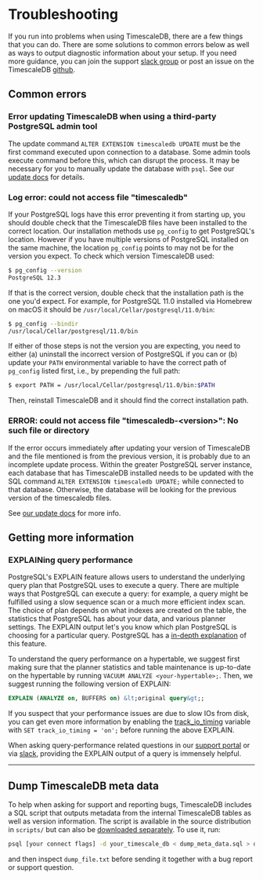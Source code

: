 # Troubleshooting

If you run into problems when using TimescaleDB, there are a few things that you
can do.  There are some solutions to common errors below as well as ways to output
diagnostic information about your setup.  If you need more guidance, you can join
the support [slack group][slack] or post an issue on the TimescaleDB [github][].

## Common errors

### Error updating TimescaleDB when using a third-party PostgreSQL admin tool

The update command `ALTER EXTENSION timescaledb UPDATE` must be the first command
executed upon connection to a database.  Some admin tools execute command before
this, which can disrupt the process.  It may be necessary for you to manually update
the database with `psql`.  See our [update docs][update-db] for details.

###  Log error: could not access file "timescaledb" [](access-timescaledb)

If your PostgreSQL logs have this error preventing it from starting up,
you should double check that the TimescaleDB files have been installed
to the correct location. Our installation methods use `pg_config` to
get PostgreSQL's location. However if you have multiple versions of
PostgreSQL installed on the same machine, the location `pg_config`
points to may not be for the version you expect. To check which
version TimescaleDB used:

```bash
$ pg_config --version
PostgreSQL 12.3
```

If that is the correct version, double check that the installation path is
the one you'd expect. For example, for PostgreSQL 11.0 installed via
Homebrew on macOS it should be `/usr/local/Cellar/postgresql/11.0/bin`:

```bash
$ pg_config --bindir
/usr/local/Cellar/postgresql/11.0/bin
```

If either of those steps is not the version you are expecting, you need
to either (a) uninstall the incorrect version of PostgreSQL if you can or
(b) update your `PATH` environmental variable to have the correct
path of `pg_config` listed first, i.e., by prepending the full path:

```bash
$ export PATH = /usr/local/Cellar/postgresql/11.0/bin:$PATH
```
Then, reinstall TimescaleDB and it should find the correct installation
path.

### ERROR: could not access file "timescaledb-\<version\>": No such file or directory [](alter-issue)

If the error occurs immediately after updating your version of TimescaleDB and
the file mentioned is from the previous version, it is probably due to an incomplete
update process. Within the greater PostgreSQL server instance, each
database that has TimescaleDB installed needs to be updated with the SQL command
`ALTER EXTENSION timescaledb UPDATE;` while connected to that database.  Otherwise,
the database will be looking for the previous version of the timescaledb files.

See [our update docs][update-db] for more info.


## Getting more information

###  EXPLAINing query performance [](explain)

PostgreSQL's EXPLAIN feature allows users to understand the underlying query
plan that PostgreSQL uses to execute a query. There are multiple ways that
PostgreSQL can execute a query: for example, a query might be fulfilled using a
slow sequence scan or a much more efficient index scan. The choice of plan
depends on what indexes are created on the table, the statistics that PostgreSQL
has about your data, and various planner settings. The EXPLAIN output let's you
know which plan PostgreSQL is choosing for a particular query. PostgreSQL has a
[in-depth explanation][using explain] of this feature.

To understand the query performance on a hypertable, we suggest first
making sure that the planner statistics and table maintenance is up-to-date on the hypertable
by running `VACUUM ANALYZE <your-hypertable>;`. Then, we suggest running the
following version of EXPLAIN:

```sql
EXPLAIN (ANALYZE on, BUFFERS on) &lt;original query&gt;;
```

If you suspect that your performance issues are due to slow IOs from disk, you
can get even more information by enabling the
[track\_io\_timing][track_io_timing] variable with `SET track_io_timing = 'on';`
before running the above EXPLAIN.

When asking query-performance related questions in our [support portal][]
or via [slack][], providing the EXPLAIN output of a
query is immensely helpful.

---

## Dump TimescaleDB meta data [](dump-meta-data)

To help when asking for support and reporting bugs,
TimescaleDB includes a SQL script that outputs metadata
from the internal TimescaleDB tables as well as version information.
The script is available in the source distribution in `scripts/`
but can also be [downloaded separately][].
To use it, run:

```bash
psql [your connect flags] -d your_timescale_db < dump_meta_data.sql > dumpfile.txt
```

and then inspect `dump_file.txt` before sending it together with a bug report or support question.

[slack]: https://slack.timescale.com/
[github]: https://github.com/timescale/timescaledb/issues
[update-db]: /update-timescaledb/
[using explain]: https://www.postgresql.org/docs/current/static/using-explain.html
[track_io_timing]: https://www.postgresql.org/docs/current/static/runtime-config-statistics.html#GUC-TRACK-IO-TIMING
[downloaded separately]: https://raw.githubusercontent.com/timescale/timescaledb/master/scripts/dump_meta_data.sql
[support portal]: https://www.timescale.com/support
